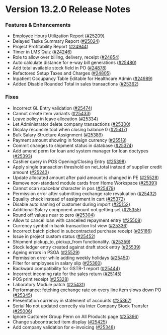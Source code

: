 # Version 13.2.0 Release Notes

### Features & Enhancements

- Employee Hours Utilization Report ([#25209](https://github.com/integra/accurix/pull/25209))
- Delayed Tasks Summary Report ([#25024](https://github.com/integra/accurix/pull/25024))
- Project Profitability Report ([#24944](https://github.com/integra/accurix/pull/24944))
- Timer in LMS Quiz ([#24246](https://github.com/integra/accurix/pull/24246))
- Role to allow over billing, delivery, receipt ([#24854](https://github.com/integra/accurix/pull/24854))
- Auto calculate distance for e-way bill generations ([#25480](https://github.com/integra/accurix/pull/25480))
- Add total available stock field in PO ([#24878](https://github.com/integra/accurix/pull/24878))
- Refactored Setup Taxes and Charges ([#24805](https://github.com/integra/accurix/pull/24805))
- Inpatient Occupancy Table Editable for Healthcare Admin ([#24989](https://github.com/integra/accurix/pull/24989))
- Added Disable Rounded Total in sales transactions ([#25362](https://github.com/integra/accurix/pull/25362))


### Fixes

- Incorrect GL Entry validation ([#25474](https://github.com/integra/accurix/pull/25474))
- Cannot create item variants ([#25433](https://github.com/integra/accurix/pull/25433))
- Leave policy in leave allocation ([#25334](https://github.com/integra/accurix/pull/25334))
- Let Administrator delete company transactions ([#25300](https://github.com/integra/accurix/pull/25300))
- Display reconcile tool when closing balance 0 ([#25417](https://github.com/integra/accurix/pull/25417))
- Bulk Salary Structure Assignment ([#25389](https://github.com/integra/accurix/pull/25389))
- Payment amount showing in foreign currency ([#25518](https://github.com/integra/accurix/pull/25518))
- Commit changes to shipment status in database ([#25374](https://github.com/integra/accurix/pull/25374))
- Add amend perm for loan and system manager for loan doctypes ([#25393](https://github.com/integra/accurix/pull/25393))
- Cashier query in POS Opening/Closing Entry ([#25398](https://github.com/integra/accurix/pull/25398))
- Apply single transaction threshold on net_total instead of supplier credit amount ([#25243](https://github.com/integra/accurix/pull/25243))
- Update allocated amount after paid amount is changed in PE ([#25528](https://github.com/integra/accurix/pull/25528))
- Remove non-standard module cards from Home Workspace ([#25391](https://github.com/integra/accurix/pull/25391))
- Cannot scan spacebar character in pos ([#25479](https://github.com/integra/accurix/pull/25479))
- Permission error after submitting exchange rate revaluation ([#25432](https://github.com/integra/accurix/pull/25432))
- Equality check instead of assignment in cart ([#25372](https://github.com/integra/accurix/pull/25372))
- Disable auto naming of customer during import ([#25152](https://github.com/integra/accurix/pull/25152))
- Additional Salary component amount not getting set ([#25355](https://github.com/integra/accurix/pull/25355))
- Round off values near to zero ([#25304](https://github.com/integra/accurix/pull/25304))
- Allow to cancel loan with cancelled repayment entry ([#25508](https://github.com/integra/accurix/pull/25508))
- Currency symbol in bank transaction list view ([#25336](https://github.com/integra/accurix/pull/25336))
- Incorrect batch picked in subcontracted purchase receipt ([#25186](https://github.com/integra/accurix/pull/25186))
- Issue in project custom status ([#25452](https://github.com/integra/accurix/pull/25452))
- Shipment pickup_to, pickup_from functionality. ([#25359](https://github.com/integra/accurix/pull/25359))
- Stock ledger entry created against draft stock entry ([#25539](https://github.com/integra/accurix/pull/25539))
- Ageing errors in PSOA ([#25529](https://github.com/integra/accurix/pull/25529))
- Permission error while adding weekly holidays ([#25450](https://github.com/integra/accurix/pull/25450))
- Filter for employees in salary slip ([#25360](https://github.com/integra/accurix/pull/25360))
- Backward compatibility for GSTR-1 report ([#25444](https://github.com/integra/accurix/pull/25444))
- Incorrect incoming rate for the sales return ([#25145](https://github.com/integra/accurix/pull/25145))
- POS print receipt ([#25328](https://github.com/integra/accurix/pull/25328))
- Laboratory Module patch ([#25431](https://github.com/integra/accurix/pull/25431))
- Performance: fetching exchange rate on every line item slows down PO ([#25345](https://github.com/integra/accurix/pull/25345))
- Presentation currency in statement of accounts ([#25367](https://github.com/integra/accurix/pull/25367))
- Serial No not updated correctly via Inter Company Stock Transfer ([#25006](https://github.com/integra/accurix/pull/25006))
- Ignore Customer Group Perm on All Products page ([#25396](https://github.com/integra/accurix/pull/25396))
- Change subcontracted item display ([#25425](https://github.com/integra/accurix/pull/25425))
- Add company validation for e-invoicing ([#25348](https://github.com/integra/accurix/pull/25348))
